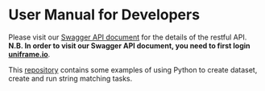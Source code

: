# User Manual for Developers
Please visit our [Swagger API document](https://api.uniframe.io/docs) for the details of the restful API. **N.B. In order to visit our Swagger API document, you need to first login [uniframe.io](uniframe.io)**.

This [repository](https://github.com/uniframe-io/uniframe-developer-example) contains some examples of using Python to create dataset, create and run string matching tasks.